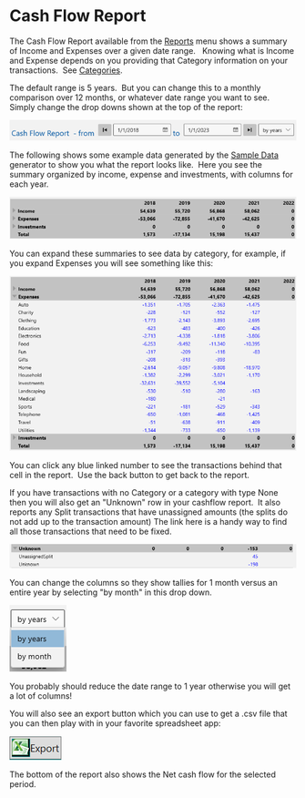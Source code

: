 # Cash Flow Report

The Cash Flow Report available from the [Reports](Reports.md) menu shows a summary of Income and Expenses over a given date range.   Knowing what is Income and Expense depends on you providing that Category information on your transactions.  See [Categories](../Basics/Categories.md).

The default range is 5 years.  But you can change this to a monthly comparison over 12 months, or whatever date range you want to see.  Simply change the drop downs shown at the top of the report:

![](../Images/Cash%20Flow%20Report.png)

The following shows some example data generated by the [Sample Data](../Basics/SampleData.md) generator to show you what the report looks like.  Here you see the summary organized by income, expense and investments, with columns for each year. 

![](../Images/Cash%20Flow%20Report1.png)

You can expand these summaries to see data by category, for example, if you expand Expenses you will see something like this:

![](../Images/Cash%20Flow%20Report2.png)

You can click any blue linked number to see the transactions behind that cell in the report.  Use the back button to get back to the report.

If you have transactions with no Category or a category with type None then you will also get an "Unknown" row in your cashflow report.  It also reports any Split transactions that have unassigned amounts (the splits do not add up to the transaction amount) The link here is a handy way to find all those transactions that need to be fixed.

![](../Images/Cash%20Flow%20Report3.png)


You can change the columns so they show tallies for 1 month versus an entire year by selecting "by month" in this drop down.

![](../Images/Cash%20Flow%20Report4.png)

You probably should reduce the date range to 1 year otherwise you will get a lot of columns!

You will also see an export button which you can use to get a .csv file that you can then play with in your favorite spreadsheet app:

![](../Images/Cash%20Flow%20Report5.png)


The bottom of the report also shows the Net cash flow for the selected period.






